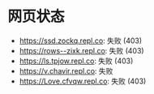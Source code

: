 # 网页状态
- https://ssd.zockq.repl.co: 失败 (403)
- https://rows--zixk.repl.co: 失败 (403)
- https://ls.tpjow.repl.co: 失败 (403)
- https://v.chavir.repl.co: 失败
- https://Love.cfvqw.repl.co: 失败 (403)
